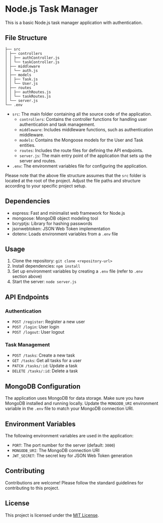# Node.js Task Manager

This is a basic Node.js task manager application with authentication.

## File Structure

```
├── src
│ ├── controllers
│ │ ├── authController.js
│ │ └── taskController.js
│ ├── middleware
│ │ └── auth.js
│ ├── models
│ │ ├── Task.js
│ │ └── User.js
│ ├── routes
│ │ ├── authRoutes.js
│ │ └── taskRoutes.js
│ └── server.js
└── .env
```

- `src`: The main folder containing all the source code of the application.
  - `controllers`: Contains the controller functions for handling user authentication and task management.
  - `middleware`: Includes middleware functions, such as authentication middleware.
  - `models`: Contains the Mongoose models for the User and Task entities.
  - `routes`: Includes the route files for defining the API endpoints.
  - `server.js`: The main entry point of the application that sets up the server and routes.
- `.env`: The environment variables file for configuring the application.

Please note that the above file structure assumes that the `src` folder is located at the root of the project. Adjust the file paths and structure according to your specific project setup.

## Dependencies

- express: Fast and minimalist web framework for Node.js
- mongoose: MongoDB object modeling tool
- bcryptjs: Library for hashing passwords
- jsonwebtoken: JSON Web Token implementation
- dotenv: Loads environment variables from a `.env` file

## Usage

1. Clone the repository: `git clone <repository-url>`
2. Install dependencies: `npm install`
3. Set up environment variables by creating a `.env` file (refer to `.env` section above)
4. Start the server: `node server.js`

## API Endpoints

### Authentication

- `POST /register`: Register a new user
- `POST /login`: User login
- `POST /logout`: User logout

### Task Management

- `POST /tasks`: Create a new task
- `GET /tasks`: Get all tasks for a user
- `PATCH /tasks/:id`: Update a task
- `DELETE /tasks/:id`: Delete a task

## MongoDB Configuration

The application uses MongoDB for data storage. Make sure you have MongoDB installed and running locally. Update the `MONGODB_URI` environment variable in the `.env` file to match your MongoDB connection URI.

## Environment Variables

The following environment variables are used in the application:

- `PORT`: The port number for the server (default: `3000`)
- `MONGODB_URI`: The MongoDB connection URI
- `JWT_SECRET`: The secret key for JSON Web Token generation

## Contributing

Contributions are welcome! Please follow the standard guidelines for contributing to this project.

## License

This project is licensed under the [MIT License](LICENSE).
